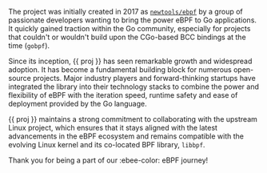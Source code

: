 The project was initially created in 2017 as
[`newtools/ebpf`](https://github.com/newtools/ebpf) by a group of passionate
developers wanting to bring the power eBPF to Go applications. It quickly gained
traction within the Go community, especially for projects that couldn't or
wouldn't build upon the CGo-based BCC bindings at the time (`gobpf`).

Since its inception, {{ proj }} has seen remarkable growth and widespread
adoption. It has become a fundamental building block for numerous open-source
projects. Major industry players and forward-thinking startups have integrated
the library into their technology stacks to combine the power and flexibility of
eBPF with the iteration speed, runtime safety and ease of deployment provided by
the Go language.

{{ proj }} maintains a strong commitment to collaborating with the upstream
Linux project, which ensures that it stays aligned with the latest advancements
in the eBPF ecosystem and remains compatible with the evolving Linux kernel and
its co-located BPF library, `libbpf`.

Thank you for being a part of our :ebee-color: eBPF journey!
